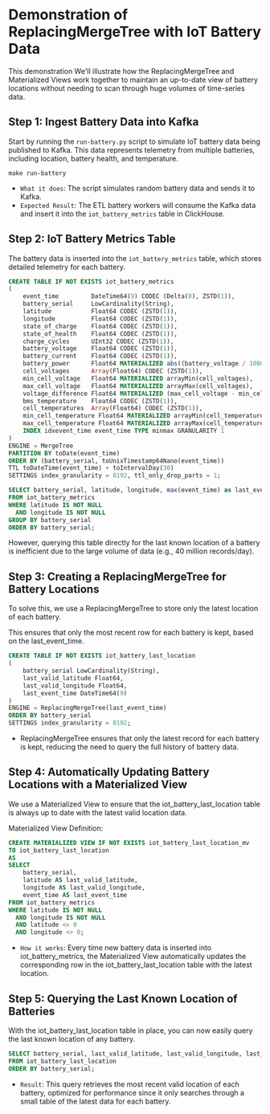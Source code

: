 # Demonstration of ReplacingMergeTree with IoT Battery Data
This demonstration We'll illustrate how the ReplacingMergeTree and Materialized Views work together to maintain an up-to-date view of battery locations without needing to scan through huge volumes of time-series data.


## Step 1: Ingest Battery Data into Kafka
Start by running the `run-battery.py` script to simulate IoT battery data being published to Kafka. This data represents telemetry from multiple batteries, including location, battery health, and temperature.

```shell
make run-battery
```
* `What it does`: The script simulates random battery data and sends it to Kafka.
* `Expected Result`: The ETL battery workers will consume the Kafka data and insert it into the `iot_battery_metrics` table in ClickHouse.

## Step 2: IoT Battery Metrics Table
The battery data is inserted into the `iot_battery_metrics` table, which stores detailed telemetry for each battery.

```sql
CREATE TABLE IF NOT EXISTS iot_battery_metrics
(
    event_time         DateTime64(9) CODEC (Delta(8), ZSTD(1)),
    battery_serial     LowCardinality(String),
    latitude           Float64 CODEC (ZSTD(1)),
    longitude          Float64 CODEC (ZSTD(1)),
    state_of_charge    Float64 CODEC (ZSTD(1)),
    state_of_health    Float64 CODEC (ZSTD(1)),
    charge_cycles      UInt32 CODEC (ZSTD(1)),
    battery_voltage    Float64 CODEC (ZSTD(1)),
    battery_current    Float64 CODEC (ZSTD(1)),
    battery_power      Float64 MATERIALIZED abs((battery_voltage / 1000) * (battery_current / 1000)),
    cell_voltages      Array(Float64) CODEC (ZSTD(1)),
    min_cell_voltage   Float64 MATERIALIZED arrayMin(cell_voltages),
    max_cell_voltage   Float64 MATERIALIZED arrayMax(cell_voltages),
    voltage_difference Float64 MATERIALIZED (max_cell_voltage - min_cell_voltage),
    bms_temperature    Float64 CODEC (ZSTD(1)),
    cell_temperatures  Array(Float64) CODEC (ZSTD(1)),
    min_cell_temperature Float64 MATERIALIZED arrayMin(cell_temperatures),
    max_cell_temperature Float64 MATERIALIZED arrayMax(cell_temperatures),
    INDEX idxevent_time event_time TYPE minmax GRANULARITY 1
)
ENGINE = MergeTree
PARTITION BY toDate(event_time)
ORDER BY (battery_serial, toUnixTimestamp64Nano(event_time))
TTL toDateTime(event_time) + toIntervalDay(30)
SETTINGS index_granularity = 8192, ttl_only_drop_parts = 1;
```

```sql
SELECT battery_serial, latitude, longitude, max(event_time) as last_event_time
FROM iot_battery_metrics
WHERE latitude IS NOT NULL
  AND longitude IS NOT NULL
GROUP BY battery_serial
ORDER BY battery_serial;
```

However, querying this table directly for the last known location of a battery is inefficient due to the large volume of data (e.g., 40 million records/day).

## Step 3: Creating a ReplacingMergeTree for Battery Locations
To solve this, we use a ReplacingMergeTree to store only the latest location of each battery. 

This ensures that only the most recent row for each battery is kept, based on the last_event_time.

```sql
CREATE TABLE IF NOT EXISTS iot_battery_last_location
(
    battery_serial LowCardinality(String),
    last_valid_latitude Float64,
    last_valid_longitude Float64,
    last_event_time DateTime64(9)
)
ENGINE = ReplacingMergeTree(last_event_time)
ORDER BY battery_serial
SETTINGS index_granularity = 8192;
```

* ReplacingMergeTree ensures that only the latest record for each battery is kept, reducing the need to query the full history of battery data.

## Step 4: Automatically Updating Battery Locations with a Materialized View
We use a Materialized View to ensure that the iot_battery_last_location table is always up to date with the latest valid location data.

Materialized View Definition:
```sql
CREATE MATERIALIZED VIEW IF NOT EXISTS iot_battery_last_location_mv
TO iot_battery_last_location
AS
SELECT
    battery_serial,
    latitude AS last_valid_latitude,
    longitude AS last_valid_longitude,
    event_time AS last_event_time
FROM iot_battery_metrics
WHERE latitude IS NOT NULL
  AND longitude IS NOT NULL
  AND latitude <> 0
  AND longitude <> 0;
```

* `How it works`: Every time new battery data is inserted into iot_battery_metrics, the Materialized View automatically updates the corresponding row in the iot_battery_last_location table with the latest location.

## Step 5: Querying the Last Known Location of Batteries
With the iot_battery_last_location table in place, you can now easily query the last known location of any battery.

```sql
SELECT battery_serial, last_valid_latitude, last_valid_longitude, last_event_time
FROM iot_battery_last_location
ORDER BY battery_serial;
```

* `Result`: This query retrieves the most recent valid location of each battery, optimized for performance since it only searches through a small table of the latest data for each battery.
